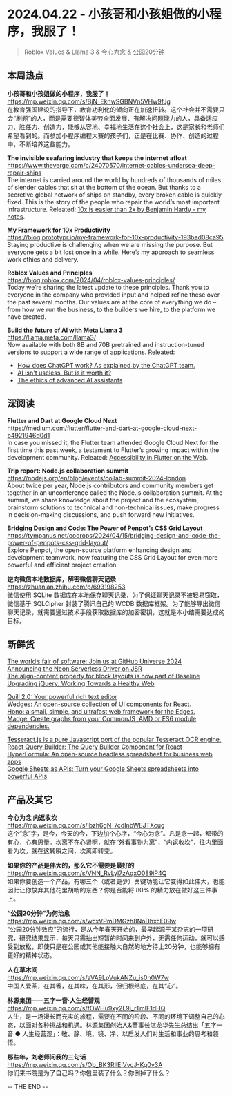2024.04.22 - 小孩哥和小孩姐做的小程序，我服了！
========  

> Roblox Values & Llama 3 & 今心为念 & 公园20分钟

## 本周热点

**小孩哥和小孩姐做的小程序，我服了！**  
https://mp.weixin.qq.com/s/BjN_EknwSGBNVn5VHw9fJg  
在教育强国建设的指导下，教育功利化的倾向正在加速扭转。这个社会并不需要只会“刷题”的人，而是需要德智体美劳全面发展、有解决问题能力的人，具备适应力、胜任力、创造力，能够从容地、幸福地生活在这个社会上，这是家长和老师们希望看到的。而参加小程序编程大赛的孩子们，正是在比赛、协作、创造的过程中，不断培养这些能力。

**The invisible seafaring industry that keeps the internet afloat**  
https://www.theverge.com/c/24070570/internet-cables-undersea-deep-repair-ships  
The internet is carried around the world by hundreds of thousands of miles of slender cables that sit at the bottom of the ocean. But thanks to a secretive global network of ships on standby, every broken cable is quickly fixed. This is the story of the people who repair the world’s most important infrastructure. Releated: [10x is easier than 2x by Benjamin Hardy - my notes](https://jakobgreenfeld.com/10x-is-easier-than-2x).  

**My Framework for 10x Productivity**  
https://blog.prototypr.io/my-framework-for-10x-productivity-193bad08ca95  
Staying productive is challenging when we are missing the purpose. But everyone gets a bit lost once in a while. Here’s my approach to seamless work ethics and delivery. 

**Roblox Values and Principles**  
https://blog.roblox.com/2024/04/roblox-values-principles/  
Today we’re sharing the latest update to these principles. Thank you to everyone in the company who provided input and helped refine these over the past several months. Our values are at the core of everything we do – from how we run the business, to the builders we hire, to the platform we have created.  

**Build the future of AI with Meta Llama 3**  
https://llama.meta.com/llama3/  
Now available with both 8B and 70B pretrained and instruction-tuned versions to support a wide range of applications. Releated:  
- [How does ChatGPT work? As explained by the ChatGPT team.](https://blog.pragmaticengineer.com/how-does-chatgpt-work/)  
- [AI isn't useless. But is it worth it?](https://www.citationneeded.news/ai-isnt-useless/)  
- [The ethics of advanced AI assistants](https://deepmind.google/discover/blog/the-ethics-of-advanced-ai-assistants/)  

##  深阅读

**Flutter and Dart at Google Cloud Next**  
https://medium.com/flutter/flutter-and-dart-at-google-cloud-next-b4921946d0d1  
In case you missed it, the Flutter team attended Google Cloud Next for the first time this past week, a testament to Flutter’s growing impact within the development community. Releated: [Accessibility in Flutter on the Web](https://medium.com/flutter/accessibility-in-flutter-on-the-web-51bfc558b7d3).

**Trip report: Node.js collaboration summit**  
https://nodejs.org/en/blog/events/collab-summit-2024-london  
About twice per year, Node.js contributors and community members get together in an unconference called the Node.js collaboration summit. At the summit, we share knowledge about the project and the ecosystem, brainstorm solutions to technical and non-technical issues, make progress in decision-making discussions, and push forward new initiatives.

**Bridging Design and Code: The Power of Penpot’s CSS Grid Layout**  
https://tympanus.net/codrops/2024/04/15/bridging-design-and-code-the-power-of-penpots-css-grid-layout/  
Explore Penpot, the open-source platform enhancing design and development teamwork, now featuring the CSS Grid Layout for even more powerful and efficient project creation.

**逆向微信本地数据库，解密微信聊天记录**  
https://zhuanlan.zhihu.com/p/693198253  
微信使用 SQLite 数据库在本地保存聊天记录，为了保证聊天记录不被轻易窃取，微信基于 SQLCipher 封装了腾讯自己的 WCDB 数据库框架。为了能够导出微信聊天记录，就需要通过技术手段获取数据库的加密密钥，这就是本小结需要达成的目标。

## 新鲜货

[The world’s fair of software: Join us at GitHub Universe 2024](https://github.blog/2024-04-16-the-worlds-fair-of-software-join-us-at-github-universe-2024/)  
[Announcing the Neon Serverless Driver on JSR](https://deno.com/blog/neon-on-jsr)  
[The align-content property for block layouts is now part of Baseline](https://web.dev/blog/align-content-block?hl=en)  
[Upgrading jQuery: Working Towards a Healthy Web](https://blog.jquery.com/2024/04/17/upgrading-jquery-working-towards-a-healthy-web/)  

[Quill 2.0: Your powerful rich text editor](https://quilljs.com/)  
[Wedges: An open-source collection of UI components for React.](https://www.lemonsqueezy.com/wedges)  
[Hono: a small, simple, and ultrafast web framework for the Edges.](https://github.com/honojs/hono)  
[Madge: Create graphs from your CommonJS, AMD or ES6 module dependencies.](https://github.com/pahen/madge)  

[Tesseract.js is a pure Javascript port of the popular Tesseract OCR engine.](https://tesseract.projectnaptha.com/)  
[React Query Builder: The Query Builder Component for React](https://github.com/react-querybuilder/react-querybuilder)  
[HyperFormula: An open-source headless spreadsheet for business web apps](https://hyperformula.handsontable.com/)  
[Google Sheets as APIs: Turn your Google Sheets spreadsheets into powerful APIs](https://www.zerosheets.com/)  

## 产品及其它  

**今心为念 内返收坎**  
https://mp.weixin.qq.com/s/ibzh6gN_7cdInbWEJTXcug  
这个“念”字，是今，今天的今，下边加个心字，“今心为念”。凡是念一起，都带的有心，心有思量。坎离不在心肾啊，就在“外看事物为离”，“内返收坎”，往内里面看为坎。就在这转瞬之间，坎离即转变。

**如果你的产品是伟大的，那么它不需要是最好的**  
https://mp.weixin.qq.com/s/VNN_RvLyl7zAqxO089iP4Q  
如果你要创造一个产品，有哪三个（或者更少）关键功能让它变得如此伟大，也能因此让你放弃其他花里胡哨的东西？你是否能将 80% 的精力放在做好这三件事上。

**“公园20分钟”为何治愈**  
https://mp.weixin.qq.com/s/wcxVPmDMGzh8NoDhxcE09w  
“公园20分钟效应”的流行，是从今年春天开始的，最早起源于某杂志的一项研究，研究结果显示，每天只需抽出短暂的时间来到户外，无需任何运动，就可以感受到放松，即使只是在公园或其他能接触大自然的地方待上20分钟，也能够拥有更好的精神状态。

**人在草木间**  
https://mp.weixin.qq.com/s/aVA9LpVukANZu_is0n0W7w  
中国人爱茶，在其香，在其味，在其形，但归根结底，在其“心”。

**林源集团——五字一音·人生经营观**  
https://mp.weixin.qq.com/s/fOWHu9xy2L9i_rTmIF1dHQ  
人生，是一场漫长而充实的旅程，需要在不同的阶段、不同的环境下调整自己的心态，以面对各种挑战和机遇。林源集团创始人&董事长湛龙华先生总结出「五字一音 ● 人生经营观」：敬、静、境、镜、净，以启发人们对生活和事业的思考和领悟。

**那些年，刘老师问我的三句话**  
https://mp.weixin.qq.com/s/Ob_BK3RIlEIVvcJ-Kg0v3A  
你们来书院是为了自己吗？你包里装了什么？你倒掉了什么？

-- THE END --
